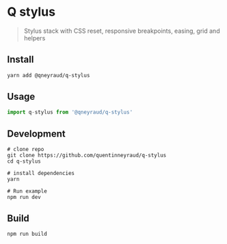# Q stylus

> Stylus stack with CSS reset, responsive breakpoints, easing, grid and helpers

## Install

```bash
yarn add @qneyraud/q-stylus
```

## Usage

```js
import q-stylus from '@qneyraud/q-stylus'

```

## Development

```
# clone repo
git clone https://github.com/quentinneyraud/q-stylus
cd q-stylus

# install dependencies
yarn

# Run example
npm run dev
```

## Build

```bash
npm run build
```
